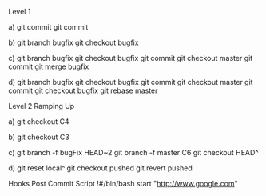 Level 1

a)
git commit
git commit

b)
git branch bugfix
git checkout bugfix

c)
git branch bugfix
git checkout bugfix
git commit
git checkout master
git commit
git merge bugfix

d)
git branch bugfix
git checkout bugfix
git commit
git checkout master
git commit
git checkout bugfix
git rebase master

Level 2 Ramping Up

a)
git checkout C4

b)
git checkout C3

c)
git branch -f bugFix HEAD~2
git branch -f master C6
git checkout HEAD^

d)
git reset local^
git checkout pushed
git revert pushed	

Hooks
Post Commit Script
!#/bin/bash
start "http://www.google.com"
